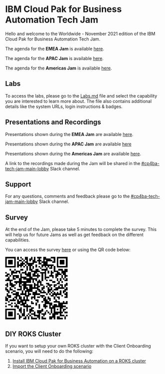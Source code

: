 # IBM Cloud Pak for Business Automation Tech Jam

Hello and welcome to the Worldwide - November 2021 edition of the IBM Cloud Pak for Business Automation Tech Jam. 

The agenda for the **EMEA Jam** is available [here](https://github.com/IBM/cp4ba-tech-jam/blob/main/Presentations%20%26%20Recordings/EMEA/November%202021/%5BCP4BA%20Tech%20Jam%202021.11.16%5D%20EMEA%20Agenda.pdf).

The agenda for the **APAC Jam** is available [here](https://github.com/IBM/cp4ba-tech-jam/blob/main/Presentations%20%26%20Recordings/APAC/November%202021/%5BCP4BA%20Tech%20Jam%202021.11.16%5D%20APAC%20Agenda.pdf).

The agenda for the **Americas Jam** is available [here](https://github.com/IBM/cp4ba-tech-jam/blob/main/Presentations%20%26%20Recordings/Americas/November%202021/%5BCP4BA%20Tech%20Jam%202021.11.16%5D%20Americas%20Agenda.pdf).

## Labs

To access the labs, please go to the [Labs.md](/Labs.md) file and select the capability you are interested to learn more about. The file also contains additional details like the system URLs, login instructions & badges.

## Presentations and Recordings

Presentations shown during the **EMEA Jam** are available [here](https://github.com/IBM/cp4ba-tech-jam/tree/main/Presentations%20%26%20Recordings/EMEA/November%202021). 

Presentations shown during the **APAC Jam** are available [here](https://github.com/IBM/cp4ba-tech-jam/tree/main/Presentations%20%26%20Recordings/APAC/November%202021)

Presentations shown during the **Americas Jam** are available [here](https://github.com/IBM/cp4ba-tech-jam/blob/main/Presentations%20%26%20Recordings/Americas/November%202021). 

A link to the recordings made during the Jam will be shared in the [#cp4ba-tech-jam-main-lobby](https://ibm-cloudpak-partners.slack.com/archives/C02LMFX8XHA) Slack channel.

## Support

For any questions, comments and feedback please go to the [#cp4ba-tech-jam-main-lobby](https://ibm-cloudpak-partners.slack.com/archives/C02LMFX8XHA) Slack channel.

## Survey

At the end of the Jam, please take 5 minutes to complete the survey. This will help us for future Jams as well as get feedback on the different capabilities.

You can access the survey [here](https://www.surveymonkey.com/r/CP4BATechJam2021) or using the QR code below:

![Survey QR Code](survery-qrcode.png)

## DIY ROKS Cluster

If you want to setup your own ROKS cluster with the Client Onboarding scenario, you will need to do the following:

1. [Install IBM Cloud Pak for Business Automation on a ROKS cluster](https://github.com/IBM/cp4ba-rapid-deployment)
2. [Import the Client Onboarding scenario](https://github.com/IBM/cp4ba-client-onboarding-scenario)

